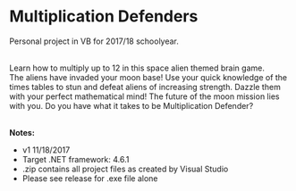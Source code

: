 # Multiplication Defenders

Personal project in VB for 2017/18 schoolyear.<br><br>

Learn how to multiply up to 12 in this space alien themed brain game. <br>
The aliens have invaded your moon base! Use your quick knowledge of the times tables to stun and defeat aliens of increasing strength. Dazzle them with your perfect mathematical mind! The future of the moon mission lies with you. Do you have what it takes to be Multiplication Defender?<br><br>

<b>Notes:</b><br>
- v1 11/18/2017
- Target .NET framework: 4.6.1 <br>
- .zip contains all project files as created by Visual Studio
- Please see release for .exe file alone
